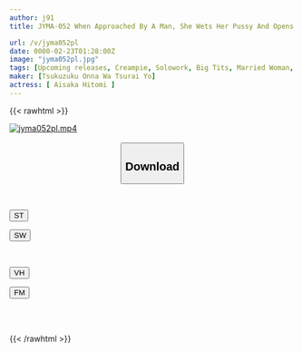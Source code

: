 ```yaml
---
author: j91
title: JYMA-052 When Approached By A Man, She Wets Her Pussy And Opens Her Thighs. A Masochist Wife With A Voluptuous Body And Beautiful Big Breasts Who Can't Refuse. Hitomi Osaka, A Masochist Wife Whose Big Breasts And Beautiful Butt Are Teased And Makes Her Cum.

url: /v/jyma052pl
date: 0000-02-23T01:28:00Z
image: "jyma052pl.jpg"
tags: [Upcoming releases, Creampie, Solowork, Big Tits, Married Woman, Cuckold, Huge Butt	]
maker: [Tsukuzuku Onna Wa Tsurai Yo]
actress: [ Aisaka Hitomi ]
---
```



{{< rawhtml >}}

<div class="video" data-videoid="pending_link.html">
    <a href="javascript:;">
        <img src="/v/jyma052pl/jyma052pl.jpg" width="WIDTH" height="HEIGHT" alt="jyma052pl.mp4" loading="lazy">
    </a>
</div>

<script type="text/javascript" src="https://j91.asia/asset/on-demand-pend.js"></script>

<br>
  <link rel="stylesheet" href="https://j91.asia/asset/bs5.css">
  
  <center>
  <button class="btn btn-primary" type="button" data-bs-toggle="collapse" data-bs-target=".multi-collapse" aria-expanded="false" aria-controls="multiCollapseExample1 multiCollapseExample2"><h2>Download</h2></button></center>
</p>
<div class="row">
  <div class="col">
    <div class="collapse multi-collapse" id="multiCollapseExample1">
      <div class="card card-body">
	      	      <br>
<div class="buttons">  
<p><a href="https://j91.asia/pending_link.html" target="_blank"><button class="btn-hover color-3"><i class="fa fa-download"></i> ST</button></a></p>
<p><a href="https://j91.asia/pending_link.html" target="_blank"><button class="btn-hover color-2"><i class="fa fa-download"></i> SW</button></a></p></div>
    </div>
  </div>
</div>
  <div class="col">
    <div class="collapse multi-collapse" id="multiCollapseExample2">
      <div class="card card-body">
	      <br>
<div class="buttons">
<p><a href="https://j91.asia/pending_link.html"><button class="btn-hover color-9"><i class="fa fa-download"></i> VH</button></a></p>
<p><a href="https://j91.asia/pending_link.html"><button class="btn-hover color-8"><i class="fa fa-download"></i> FM</button></a></p></div>
<br><br>
      </div>
    </div>
  </div>
</div>

{{< /rawhtml >}}